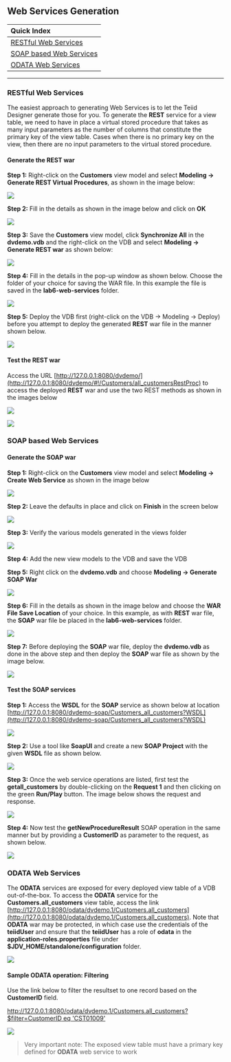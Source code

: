 ## Web Services Generation

|Quick Index|
|:---------|
|[RESTful Web Services](#restful-web-services)|
|[SOAP based Web Services](#soap-based-web-services)|
|[ODATA Web Services](#odata-web-services)|

---

### RESTful Web Services 

The easiest approach to generating Web Services is to let the Teiid Designer generate those for you. To generate the **REST** service for a view table, we need to have in place a virtual stored procedure that takes as many input parameters as the number of columns that constitute the primary key of the view table. Cases when there is no primary key on the view, then there are no input parameters to the virtual stored procedure.

#### Generate the REST war

**Step 1:** Right-click on the **Customers** view model and select **Modeling → Generate REST Virtual Procedures**, as shown in the image below:

[![](.images/ws-create-rest-procedures.png)](.images/ws-create-rest-procedures.png)

**Step 2:** Fill in the details as shown in the image below and click on **OK**

[![](.images/ws-create-rest-procedures-conf.png)](.images/ws-create-rest-procedures-conf.png)

**Step 3:** Save the **Customers** view model, click **Synchronize All** in the **dvdemo.vdb** and the right-click on the VDB and select **Modeling → Generate REST war** as shown below:

[![](.images/ws-generate-rest-war.png)](.images/ws-generate-rest-war.png)

**Step 4:** Fill in the details in the pop-up window as shown below. Choose the folder of your choice for saving the WAR file. In this example the file is saved in the **lab6-web-services** folder.

[![](.images/ws-generate-rest-war-conf.png)](.images/ws-generate-rest-war-conf.png)

**Step 5:** Deploy the VDB first (right-click on the VDB → Modeling → Deploy) before you attempt to deploy the generated **REST** war file in the manner shown below.

[![](.images/ws-deploy-rest-war.png)](.images/ws-deploy-rest-war.png)

#### Test the REST war

Access the URL [http://127.0.0.1:8080/dvdemo/](http://127.0.0.1:8080/dvdemo/#!/Customers/all_customersRestProc) to access the deployed **REST** war and use the two REST methods as shown in the images below

[![](.images/ws-rest-test1.png)](.images/ws-rest-test1.png)

[![](.images/ws-rest-test2.png)](.images/ws-rest-test2.png)

### SOAP based Web Services

#### Generate the SOAP war

**Step 1:** Right-click on the **Customers** view model and select **Modeling → Create Web Service** as shown in the image below

[![](.images/ws-generate-soap.png)](.images/ws-generate-soap.png)

**Step 2:** Leave the defaults in place and click on **Finish** in the screen below

[![](.images/ws-generate-soap-conf.png)](.images/ws-generate-soap-war.png)

**Step 3:** Verify the various models generated in the views folder

[![](.images/ws-soap-models.png)](.images/ws-soap-models.png)

**Step 4:** Add the new view models to the VDB and save the VDB

**Step 5:** Right click on the **dvdemo.vdb** and choose **Modeling → Generate SOAP War**

[![](.images/ws-generate-soap-war.png)](.images/ws-generate-soap-war.png)

**Step 6:** Fill in the details as shown in the image below and choose the **WAR File Save Location** of your choice. In this example, as with **REST** war file, the **SOAP** war file be placed in the **lab6-web-services** folder.

[![](.images/ws-generate-soap-war-config.png)](.images/ws-generate-soap-war-config.png)

**Step 7:** Before deploying the **SOAP** war file, deploy the **dvdemo.vdb** as done in the above step and then deploy the **SOAP** war file as shown by the image below.

[![](.images/ws-deploy-soap-war.png)](.images/ws-deploy-soap-war.png)

#### Test the SOAP services

**Step 1:** Access the **WSDL** for the **SOAP** service as shown below at location [http://127.0.0.1:8080/dvdemo-soap/Customers_all_customers?WSDL](http://127.0.0.1:8080/dvdemo-soap/Customers_all_customers?WSDL)

[![](.images/ws-soap-war-wsdl.png)](.images/ws-soap-war-wsdl.png)

**Step 2:** Use a tool like **SoapUI** and create a new **SOAP Project** with the given **WSDL** file as shown below.

[![](.images/ws-soapui-new-proj.png)](.images/ws-soapui-new-proj.png)

**Step 3:** Once the web service operations are listed, first test the **getall_customers** by double-clicking on the **Request 1** and then clicking on the green **Run/Play** button. The image below shows the request and response.

[![](.images/ws-soap-all-customers.png)](.images/ws-soap-all-customers.png)

**Step 4:** Now test the **getNewProcedureResult** SOAP operation in the same manner but by providing a **CustomerID** as parameter to the request, as shown below.

[![](.images/ws-soap-specific-customer.png)](.images/ws-soap-specific-customer.png)

### ODATA Web Services

The **ODATA** services are exposed for every deployed view table of a VDB out-of-the-box. To access the **ODATA** service for the **Customers.all_customers** view table, access the link [http://127.0.0.1:8080/odata/dvdemo.1/Customers.all_customers](http://127.0.0.1:8080/odata/dvdemo.1/Customers.all_customers). Note that **ODATA** war may be protected, in which case use the credentials of the **teiidUser** and ensure that the **teiidUser** has a role of **odata** in the **application-roles.properties** file under **$JDV_HOME/standalone/configuration** folder.

[![](.images/ws-odata-all-customers.png)](.images/ws-odata-all-customers.png)

#### Sample ODATA operation: Filtering

Use the link below to filter the resultset to one record based on the **CustomerID** field. 

[http://127.0.0.1:8080/odata/dvdemo.1/Customers.all_customers?$filter=CustomerID eq 'CST01009'](http://127.0.0.1:8080/odata/dvdemo.1/Customers.all_customers?$filter=CustomerID%20eq%20%27CST01009%27)

[![](.images/ws-odata-specific-customer.png)](.images/ws-odata-specific-customer.png)

> Very important note: The exposed view table must have a primary key defined for **ODATA** web service to work 

